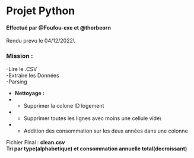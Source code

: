 # Projet Python 
#### Effectué par @Foufou-exe et @thorbeorn 
Rendu prevu le 04/12/2022\

### Mission : 
-Lire le .CSV\
-Extraire les Données\
-Parsing 
         
-    **Nettoyage :**
- - Supprimer la colone ID logement
- - Supprimer toutes les lignes avec moins une cellule vide\
- - Addition des consommation sur les deux années dans une colonne

Fichier Final : **clean.csv** \
**Tri par type(alphabetique) et consommation annuelle total(decroissant)**